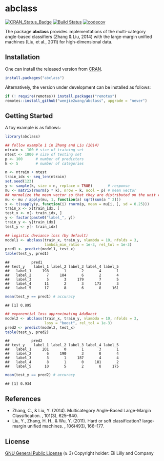abclass
================

[![CRAN_Status_Badge](https://www.r-pkg.org/badges/version/abclass)](https://CRAN.R-project.org/package=abclass)
[![Build
Status](https://github.com/wenjie2wang/abclass/workflows/R-CMD-check/badge.svg)](https://github.com/wenjie2wang/abclass/actions)
[![codecov](https://codecov.io/gh/wenjie2wang/abclass/branch/main/graph/badge.svg)](https://codecov.io/gh/wenjie2wang/abclass)

The package **abclass** provides implementations of the multi-category
angle-based classifiers (Zhang & Liu, 2014) with the large-margin
unified machines (Liu, et al., 2011) for high-dimensional data.

## Installation

One can install the released version from
[CRAN](https://CRAN.R-project.org/package=abclass).

``` r
install.packages("abclass")
```

Alternatively, the version under development can be installed as
follows:

``` r
if (! require(remotes)) install.packages("remotes")
remotes::install_github("wenjie2wang/abclass", upgrade = "never")
```

## Getting Started

A toy example is as follows:

``` r
library(abclass)

## follow example 1 in Zhang and Liu (2014)
ntrain <- 100 # size of training set
ntest <- 1000 # size of testing set
p <- 100      # number of predictors
k <- 5        # number of categories

n <- ntrain + ntest
train_idx <- seq_len(ntrain)
set.seed(123)
y <- sample(k, size = n, replace = TRUE)       # response
mu <- matrix(rnorm(p * k), nrow = k, ncol = p) # mean vector
## normalize the mean vector so that they are distributed on the unit circle
mu <- mu / apply(mu, 1, function(a) sqrt(sum(a ^ 2)))
x <- t(sapply(y, function(i) rnorm(p, mean = mu[i, ], sd = 0.25)))
train_x <- x[train_idx, ]
test_x <- x[- train_idx, ]
y <- factor(paste0("label_", y))
train_y <- y[train_idx]
test_y <- y[- train_idx]

## logistic deviance loss (by default)
model1 <- abclass(train_x, train_y, nlambda = 10, nfolds = 3,
                  lambda_min_ratio = 1e-3, rel_tol = 1e-3)
pred1 <- predict(model1, test_x)
table(test_y, pred1)
```

    ##          pred1
    ## test_y    label_1 label_2 label_3 label_4 label_5
    ##   label_1     198       1       2       4       1
    ##   label_2       7     184       6       2       4
    ##   label_3       5       3     179       7       5
    ##   label_4      11       2       3     173       3
    ##   label_5      17       8       6       8     161

``` r
mean(test_y == pred1) # accuracy
```

    ## [1] 0.895

``` r
## exponential loss approximating AdaBoost
model2 <- abclass(train_x, train_y, nlambda = 10, nfolds = 3,
                  loss = "boost", rel_tol = 1e-3)
pred2 <- predict(model2, test_x)
table(test_y, pred2)
```

    ##          pred2
    ## test_y    label_1 label_2 label_3 label_4 label_5
    ##   label_1     201       0       1       3       1
    ##   label_2       6     190       3       0       4
    ##   label_3       3       1     187       4       4
    ##   label_4       8       1       0     181       2
    ##   label_5      10       5       2       8     175

``` r
mean(test_y == pred2) # accuracy
```

    ## [1] 0.934

## References

-   Zhang, C., & Liu, Y. (2014). Multicategory Angle-Based Large-Margin
    Classification. , 101(3), 625–640.
-   Liu, Y., Zhang, H. H., & Wu, Y. (2011). Hard or soft classification?
    large-margin unified machines. , 106(493), 166–177.

## License

[GNU General Public License](https://www.gnu.org/licenses/) (≥ 3)
Copyright holder: Eli Lilly and Company
